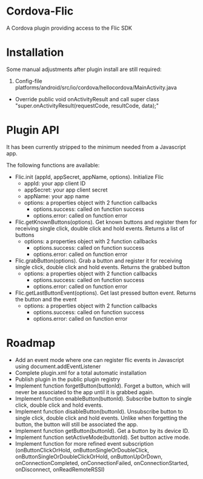 # Cordova-Flic
A Cordova plugin providing access to the Flic SDK

# Installation
Some manual adjustments after plugin install are still required:

1. Config-file platforms/android/src/io/cordova/hellocordova/MainActivity.java
  * Override public void onActivityResult and call super class "super.onActivityResult(requestCode, resultCode, data);"

# Plugin API
It has been currently stripped to the minimum needed from a Javascript app.

The following functions are available:

* Flic.init (appId, appSecret, appName, options). Initialize Flic
  * appId: your app client ID
  * appSecret: your app client secret
  * appName: your app name
  * options: a properties object with 2 function callbacks
    * options.success: called on function success
    * options.error: called on function error
* Flic.getKnownButtons(options). Get known buttons and register them for receiving single click, double click and hold events. Returns a list of buttons
  * options: a properties object with 2 function callbacks
    * options.success: called on function success
    * options.error: called on function error
* Flic.grabButton(options). Grab a button and register it for receiving single click, double click and hold events. Returns the grabbed button
  * options: a properties object with 2 function callbacks
    * options.success: called on function success
    * options.error: called on function error
* Flic.getLastButtonEvent(options). Get last pressed button event. Returns the button and the event
  * options: a properties object with 2 function callbacks
    * options.success: called on function success
    * options.error: called on function error

# Roadmap

* Add an event mode where one can register flic events in Javascript using document.addEventListener
* Complete plugin.xml for a total automatic installation
* Publish plugin in the public plugin registry
* Implement function forgetButton(buttonId). Forget a button, which will never be associated to the app until it is grabbed again.
* Implement function enableButton(buttonId). Subscribe button to single click, double click and hold events.
* Implement function disableButton(buttonId). Unsubscribe button to single click, double click and hold events. Unlike when forgetting the button, the button will still be associated the app.
* Implement function getButton(buttonId). Get a button by its device ID.
* Implement function setActiveMode(buttonId). Set button active mode.
* Implement function for more refined event subscription (onButtonClickOrHold, onButtonSingleOrDoubleClick, onButtonSingleOrDoubleClickOrHold, onButtonUpOrDown, onConnectionCompleted, onConnectionFailed, onConnectionStarted, onDisconnect, onReadRemoteRSSI)

